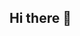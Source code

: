 ## Hi there 👋

<!--
**morganVamp/morganVamp** is a ✨ _special_ ✨ repository because its `README.md` (this file) appears on your GitHub profile.

- 🔭 I’m currently studing 
- 🌱 I’m currently learning ...
- 👯 I’m looking to collaborate on ...
- 🤔 I’m looking for help with ...
- 💬 Ask me about ...
- 📫 How to reach me: ...
- 😄 Pronouns: ... ##
- ⚡ Fun fact: ...
-->
##
